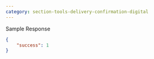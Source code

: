 ```yaml
---
category: section-tools-delivery-confirmation-digital
---
```

Sample Response
```json
{
	"success": 1
}
```
